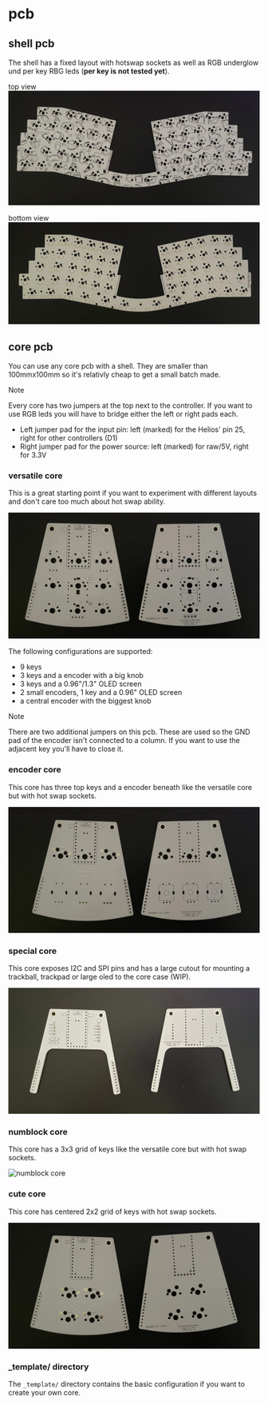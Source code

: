 # pcb

## shell pcb

The shell has a fixed layout with hotswap sockets as well as RGB underglow und per key RBG leds (**per key is not tested yet**).

top view  
![shell top](./../images/pcb_shell_top.webp)

bottom view  
![shell bottom](./../images/pcb_shell_bottom.webp)


## core pcb

You can use any core pcb with a shell. They are smaller than 100mmx100mm so it's relativly cheap to get a small batch made.

> [!NOTE]
> Every core has two jumpers at the top next to the controller. If you want to use RGB leds you will have to bridge either the left or right pads each.
> - Left jumper pad for the input pin: left (marked) for the Helios' pin 25, right for other controllers (D1)
> - Right jumper pad for the power source: left (marked) for raw/5V, right for 3.3V

### versatile core

This is a great starting point if you want to experiment with different layouts and don't care too much about hot swap ability.

![versatile core](./../images/pcb_core_versatile.webp)

The following configurations are supported:
- 9 keys
- 3 keys and a encoder with a big knob
- 3 keys and a 0.96"/1.3" OLED screen
- 2 small encoders, 1 key and a 0.96" OLED screen
- a central encoder with the biggest knob

> [!NOTE]
> There are two additional jumpers on this pcb. These are used so the GND pad of the encoder isn't connected to a column. If you want to use the adjacent key you'll have to close it.

### encoder core

This core has three top keys and a encoder beneath like the versatile core but with hot swap sockets.

![encoder core](./../images/pcb_core_encoder.webp)

### special core

This core exposes I2C and SPI pins and has a large cutout for mounting a trackball, trackpad or large oled to the core case (WIP).

![special core](./../images/pcb_core_special.webp)

### numblock core

This core has a 3x3 grid of keys like the versatile core but with hot swap sockets.

![numblock core](./../images/pcb_core_numblock.webp)

### cute core

This core has centered 2x2 grid of keys with hot swap sockets.

![cute core](./../images/pcb_core_cute.webp)

### _template/ directory

The `_template/` directory contains the basic configuration if you want to create your own core.